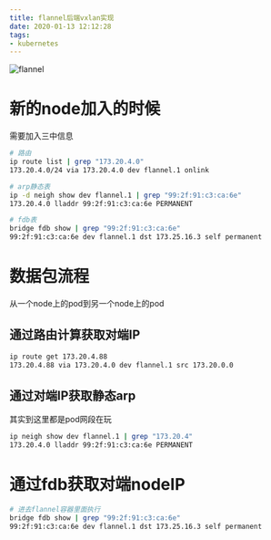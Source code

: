 ```yaml
---
title: flannel后端vxlan实现
date: 2020-01-13 12:12:28
tags:
- kubernetes
---
```


![flannel](https://qiniu.li-rui.top/flannel.png)

# 新的node加入的时候

需要加入三中信息

<!--more-->

```bash
# 路由
ip route list | grep "173.20.4.0"
173.20.4.0/24 via 173.20.4.0 dev flannel.1 onlink

# arp静态表
ip -d neigh show dev flannel.1 | grep "99:2f:91:c3:ca:6e"
173.20.4.0 lladdr 99:2f:91:c3:ca:6e PERMANENT

# fdb表
bridge fdb show | grep "99:2f:91:c3:ca:6e"
99:2f:91:c3:ca:6e dev flannel.1 dst 173.25.16.3 self permanent
```

# 数据包流程

从一个node上的pod到另一个node上的pod

## 通过路由计算获取对端IP

```bash
ip route get 173.20.4.88
173.20.4.88 via 173.20.4.0 dev flannel.1 src 173.20.0.0
```

## 通过对端IP获取静态arp

其实到这里都是pod网段在玩

```bash
ip neigh show dev flannel.1 | grep "173.20.4"
173.20.4.0 lladdr 99:2f:91:c3:ca:6e PERMANENT
```

# 通过fdb获取对端nodeIP

```bash
# 进去flannel容器里面执行
bridge fdb show | grep "99:2f:91:c3:ca:6e"
99:2f:91:c3:ca:6e dev flannel.1 dst 173.25.16.3 self permanent
```